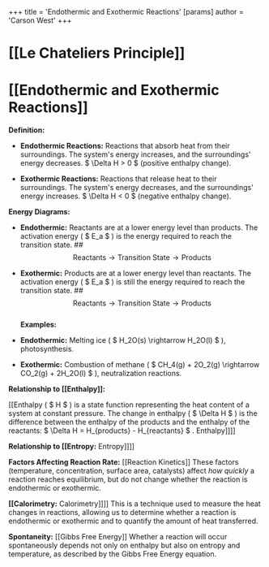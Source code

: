 +++
 title = 'Endothermic and Exothermic Reactions'
[params]
	author = 'Carson West'
+++
# [[Le Chateliers Principle]]
# [[Endothermic and Exothermic Reactions]]

**Definition:**

* **Endothermic Reactions:** Reactions that absorb heat from their surroundings.  The system's energy increases, and the surroundings' energy decreases.   $ \Delta H > 0 $  (positive enthalpy change).

* **Exothermic Reactions:** Reactions that release heat to their surroundings. The system's energy decreases, and the surroundings' energy increases.  $ \Delta H < 0 $  (negative enthalpy change).


**Energy Diagrams:**

* **Endothermic:**  Reactants are at a lower energy level than products.  The activation energy ( $ E_a $ ) is the energy required to reach the transition state. ##  $$  \text{Reactants} \longrightarrow \text{Transition State} \longrightarrow \text{Products}  $$  
* **Exothermic:** Products are at a lower energy level than reactants. The activation energy ( $ E_a $ ) is still the energy required to reach the transition state. ##  $$  \text{Reactants} \longrightarrow \text{Transition State} \longrightarrow \text{Products}  $$  
**Examples:**

* **Endothermic:** Melting ice ( $ H_2O(s) \rightarrow H_2O(l) $ ), photosynthesis.
* **Exothermic:** Combustion of methane ( $ CH_4(g) + 2O_2(g) \rightarrow CO_2(g) + 2H_2O(l) $ ), neutralization reactions.


**Relationship to [[Enthalpy]]:**

[[Enthalpy ( $ H $ ) is a state function representing the heat content of a system at constant pressure.  The change in enthalpy ( $ \Delta H $ ) is the difference between the enthalpy of the products and the enthalpy of the reactants:   $ \Delta H = H_{products} - H_{reactants} $ .  Enthalpy]]]]

**Relationship to [[Entropy:** Entropy]]]]

**Factors Affecting Reaction Rate:**  [[Reaction Kinetics]]  These factors (temperature, concentration, surface area, catalysts) affect *how quickly* a reaction reaches equilibrium, but do not change whether the reaction is endothermic or exothermic.

**[[Calorimetry:**  Calorimetry]]]]  This is a technique used to measure the heat changes in reactions, allowing us to determine whether a reaction is endothermic or exothermic and to quantify the amount of heat transferred.


**Spontaneity:**  [[Gibbs Free Energy]]  Whether a reaction will occur spontaneously depends not only on enthalpy but also on entropy and temperature, as described by the Gibbs Free Energy equation.
